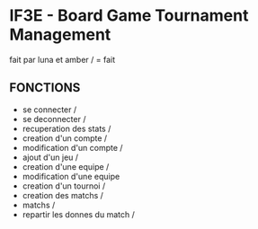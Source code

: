 # IF3E -  Board Game Tournament Management
fait par luna et amber
/ = fait
## FONCTIONS
- se connecter /
- se deconnecter /
- recuperation des stats /
- creation d'un compte  /
- modification d'un compte  /
- ajout d'un jeu /
- creation d'une equipe  /
- modification d'une equipe
- creation d'un tournoi /
- creation des matchs /
- matchs /
- repartir les donnes du match /
